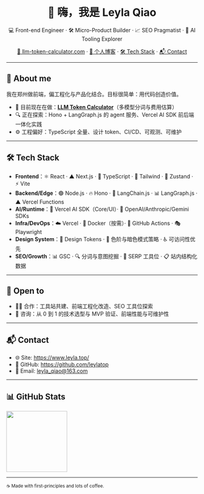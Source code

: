 <h1 align="center">👋 嗨，我是 Leyla Qiao</h1>
<p align="center">
💻 Front-end Engineer · 🛠️ Micro-Product Builder · 📈 SEO Pragmatist · 🤖 AI Tooling Explorer
</p>

<p align="center">
  <a href="https://www.llm-token-calculator.com/">🧮 llm-token-calculator.com</a> ·
  <a href="https://leyla.top/">📝 个人博客</a> ·
  <a href="#tech-stack">🛠️ Tech Stack</a> ·
  <a href="#contact">📬 Contact</a>
</p>

---

## 🌟 About me

我在郑州做前端，偏工程化与产品化结合。目标很简单：用代码创造价值。

- 🧮 目前现在在做：**[LLM Token Calculator](https://www.llm-token-calculator.com/)**（多模型分词与费用估算）
- 🔍 正在探索：Hono + LangGraph.js 的 agent 服务、Vercel AI SDK 前后端一体化实践
- ⚙️ 工程偏好：TypeScript 全量、设计 token、CI/CD、可观测、可维护
---

## 🛠️ Tech Stack

- **Frontend**：⚛️ React · ▲ Next.js · 🔷 TypeScript · 🎨 Tailwind · 🐻 Zustand · ⚡ Vite  
- **Backend/Edge**：🟢 Node.js · 🔥 Hono · 🦜 LangChain.js · 📊 LangGraph.js · ▲ Vercel Functions  
- **AI/Runtime**：🤖 Vercel AI SDK（Core/UI）· 🧠 OpenAI/Anthropic/Gemini SDKs  
- **Infra/DevOps**：☁️ Vercel · 🐳 Docker（按需）· 🔄 GitHub Actions · 🎭 Playwright  
- **Design System**：🎯 Design Tokens · 🌈 色阶与暗色模式策略 · ♿ 可访问性优先  
- **SEO/Growth**：📊 GSC · 🔍 分词与意图挖掘 · 🎯 SERP 工具位 · 📋 站内结构化数据

---

## 🤝 Open to

- 🤜🤛 合作：工具站共建、前端工程化改造、SEO 工具位探索  
- 💬 咨询：从 0 到 1 的技术选型与 MVP 验证、前端性能与可维护性

---

## 📬 Contact

- 🌐 Site: https://www.leyla.top/  
- 🐙 GitHub: https://github.com/leylatop  
- 📧 Email: <leyla_qiao@163.com>  

---

## 📊 GitHub Stats

<p>
  <img src="https://github-readme-stats.vercel.app/api/top-langs/?username=leylatop&layout=compact" height="160" />
</p>

---

<sub>☕ Made with first-principles and lots of coffee.</sub>

